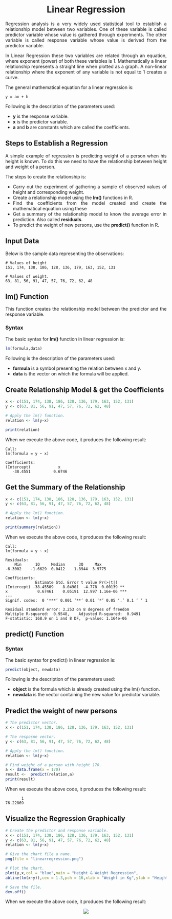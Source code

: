 <div align='justify'>

# <div align='center'>Linear Regression</div>

Regression analysis is a very widely used statistical tool to establish a relationship model between two variables. One of these variable is called predictor variable whose value is gathered through experiments. The other variable is called response variable whose value is derived from the predictor variable.

In Linear Regression these two variables are related through an equation, where exponent (power) of both these variables is 1. Mathematically a linear relationship represents a straight line when plotted as a graph. A non-linear relationship where the exponent of any variable is not equal to 1 creates a curve.

The general mathematical equation for a linear regression is:

```
y = ax + b
```

Following is the description of the parameters used:

- __y__ is the response variable.
- __x__ is the predictor variable.
- __a__ and __b__ are constants which are called the coefficients.

## Steps to Establish a Regression

A simple example of regression is predicting weight of a person when his height is known. To do this we need to have the relationship between height and weight of a person.

The steps to create the relationship is:

- Carry out the experiment of gathering a sample of observed values of height and corresponding weight.
- Create a relationship model using the **lm()** functions in R.
- Find the coefficients from the model created and create the mathematical equation using these
- Get a summary of the relationship model to know the average error in prediction. Also called **residuals**.
- To predict the weight of new persons, use the **predict()** function in R.

## Input Data

Below is the sample data representing the observations:

```
# Values of height
151, 174, 138, 186, 128, 136, 179, 163, 152, 131

# Values of weight.
63, 81, 56, 91, 47, 57, 76, 72, 62, 48
```

## lm() Function

This function creates the relationship model between the predictor and the response variable.

### Syntax

The basic syntax for **lm()** function in linear regression is:

```r
lm(formula,data)
```

Following is the description of the parameters used:

- **formula** is a symbol presenting the relation between x and y.
- **data** is the vector on which the formula will be applied.

## Create Relationship Model & get the Coefficients

```r
x <- c(151, 174, 138, 186, 128, 136, 179, 163, 152, 131)
y <- c(63, 81, 56, 91, 47, 57, 76, 72, 62, 48)

# Apply the lm() function.
relation <- lm(y~x)

print(relation)
```

When we execute the above code, it produces the following result:

```
Call:
lm(formula = y ~ x)

Coefficients:
(Intercept)            x  
   -38.4551          0.6746
```

## Get the Summary of the Relationship

```r
x <- c(151, 174, 138, 186, 128, 136, 179, 163, 152, 131)
y <- c(63, 81, 56, 91, 47, 57, 76, 72, 62, 48)

# Apply the lm() function.
relation <- lm(y~x)

print(summary(relation))
```

When we execute the above code, it produces the following result:

```
Call:
lm(formula = y ~ x)

Residuals:
    Min      1Q     Median      3Q     Max 
-6.3002    -1.6629  0.0412    1.8944  3.9775 

Coefficients:
             Estimate Std. Error t value Pr(>|t|)    
(Intercept) -38.45509    8.04901  -4.778  0.00139 ** 
x             0.67461    0.05191  12.997 1.16e-06 ***
---
Signif. codes:  0 ‘***’ 0.001 ‘**’ 0.01 ‘*’ 0.05 ‘.’ 0.1 ‘ ’ 1

Residual standard error: 3.253 on 8 degrees of freedom
Multiple R-squared:  0.9548,    Adjusted R-squared:  0.9491 
F-statistic: 168.9 on 1 and 8 DF,  p-value: 1.164e-06
```

## predict() Function

### Syntax

The basic syntax for predict() in linear regression is:

```r
predict(object, newdata)
```

Following is the description of the parameters used:

- **object** is the formula which is already created using the lm() function.
- **newdata** is the vector containing the new value for predictor variable.

## Predict the weight of new persons

```r
# The predictor vector.
x <- c(151, 174, 138, 186, 128, 136, 179, 163, 152, 131)

# The resposne vector.
y <- c(63, 81, 56, 91, 47, 57, 76, 72, 62, 48)

# Apply the lm() function.
relation <- lm(y~x)

# Find weight of a person with height 170.
a <- data.frame(x = 170)
result <-  predict(relation,a)
print(result)
```

When we execute the above code, it produces the following result:

```
       1 
76.22869
```

## Visualize the Regression Graphically

```r
# Create the predictor and response variable.
x <- c(151, 174, 138, 186, 128, 136, 179, 163, 152, 131)
y <- c(63, 81, 56, 91, 47, 57, 76, 72, 62, 48)
relation <- lm(y~x)

# Give the chart file a name.
png(file = "linearregression.png")

# Plot the chart.
plot(y,x,col = "blue",main = "Height & Weight Regression",
abline(lm(x~y)),cex = 1.3,pch = 16,xlab = "Weight in Kg",ylab = "Height in cm")

# Save the file.
dev.off()
```

When we execute the above code, it produces the following result:

<div align='center'>
  <img src='https://www.tutorialspoint.com/r/images/linearregression.png'>
</div>

</div>
